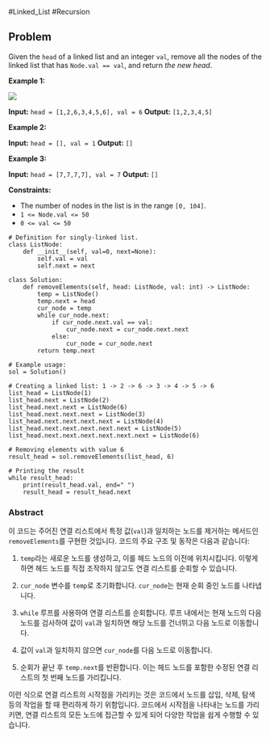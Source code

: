 #Linked_List #Recursion 
## Problem
Given the `head` of a linked list and an integer `val`, remove all the nodes of the linked list that has `Node.val == val`, and return _the new head_.

**Example 1:**

![](https://assets.leetcode.com/uploads/2021/03/06/removelinked-list.jpg)

**Input:** `head = [1,2,6,3,4,5,6], val = 6`
**Output:** `[1,2,3,4,5]`

**Example 2:**

**Input:** `head = [], val = 1`
**Output:** `[]`

**Example 3:**

**Input:** `head = [7,7,7,7], val = 7`
**Output:** `[]`

**Constraints:**

- The number of nodes in the list is in the range `[0, 104]`.
- `1 <= Node.val <= 50`
- `0 <= val <= 50`

```run-python
# Definition for singly-linked list.
class ListNode:
    def __init__(self, val=0, next=None):
        self.val = val
        self.next = next

class Solution:
    def removeElements(self, head: ListNode, val: int) -> ListNode:
        temp = ListNode()
        temp.next = head
        cur_node = temp
        while cur_node.next:
            if cur_node.next.val == val:
                cur_node.next = cur_node.next.next
            else:
                cur_node = cur_node.next
        return temp.next

# Example usage:
sol = Solution()

# Creating a linked list: 1 -> 2 -> 6 -> 3 -> 4 -> 5 -> 6
list_head = ListNode(1)
list_head.next = ListNode(2)
list_head.next.next = ListNode(6)
list_head.next.next.next = ListNode(3)
list_head.next.next.next.next = ListNode(4)
list_head.next.next.next.next.next = ListNode(5)
list_head.next.next.next.next.next.next = ListNode(6)

# Removing elements with value 6
result_head = sol.removeElements(list_head, 6)

# Printing the result
while result_head:
    print(result_head.val, end=" ")
    result_head = result_head.next
```

### Abstract
이 코드는 주어진 연결 리스트에서 특정 값(`val`)과 일치하는 노드를 제거하는 메서드인 `removeElements`를 구현한 것입니다. 코드의 주요 구조 및 동작은 다음과 같습니다:

1. `temp`라는 새로운 노드를 생성하고, 이를 헤드 노드의 이전에 위치시킵니다. 이렇게 하면 헤드 노드를 직접 조작하지 않고도 연결 리스트를 순회할 수 있습니다.
    
2. `cur_node` 변수를 `temp`로 초기화합니다. `cur_node`는 현재 순회 중인 노드를 나타냅니다.
    
3. `while` 루프를 사용하여 연결 리스트를 순회합니다. 루프 내에서는 현재 노드의 다음 노드를 검사하여 값이 `val`과 일치하면 해당 노드를 건너뛰고 다음 노드로 이동합니다.
    
4. 값이 `val`과 일치하지 않으면 `cur_node`를 다음 노드로 이동합니다.
    
5. 순회가 끝난 후 `temp.next`를 반환합니다. 이는 헤드 노드를 포함한 수정된 연결 리스트의 첫 번째 노드를 가리킵니다.

이런 식으로 연결 리스트의 시작점을 가리키는 것은 코드에서 노드를 삽입, 삭제, 탐색 등의 작업을 할 때 편리하게 하기 위함입니다. 코드에서 시작점을 나타내는 노드를 가리키면, 연결 리스트의 모든 노드에 접근할 수 있게 되어 다양한 작업을 쉽게 수행할 수 있습니다.